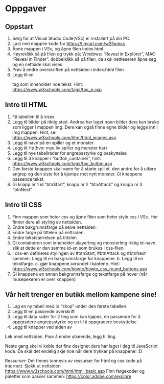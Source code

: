 # Oppgaver

## Oppstart
1. Sørg for at Visual Studio Code(VSc) er installert på din PC.
2. Last ned mappen kode fra https://tinyurl.com/w3fwmas 
3. Åpne mappen i VSc, og åpne filen index.html
4. Høyreklikk så på filen og trykk på; Windows: “Reveal in Explorer”, MAC: “Reveal in Finder”. dobbelklikk så på filen, da skal nettleseren åpne seg og en nettside skal vises. 
5. Prøv å endre overskriften på nettsiden i index.html filen
6. Legg til en <p> tag som inneholder noe tekst. Hint: https://www.w3schools.com/tags/tag_p.asp


## Intro til HTML
1. Få tabellen til å vises
2. Legg til bilder på riktig sted. Andrea har laget noen bilder dere kan bruke som ligger i mappen img. Dere kan også finne egne bilder og legge inn i img mappen. Hint, se: https://www.w3schools.com/html/html_images.asp 
3. Legg til navn på en spiller og et monster
4. Legg til Hp(hvor mye liv spiller og monster har) 
5. Legg til nye tabellrader for angrepsstyrke og beskyttelse
6. Legg til 3 knapper i “button_container”, hint: https://www.w3schools.com/tags/tag_button.asp
7. Den første knappen skal være for å starte spillet, den andre for å utføre angrep og den siste for å kjempe mot nytt monster. Gi knappene passende tekst. 
8. Gi knapp nr 1 id “btnStart”, knapp nr 2 “btnAttack” og knapp nr 3 “btnNext”


## Intro til CSS
1. Finn mappen som heter css og åpne filen som heter style.css i VSc. Her finner dere all styling av nettsiden. 
2. Endre bakgrunnsfarge på selve nettsiden. 
3. Endre farge på tittelen på nettsiden. 
4. Endre tekststørrelsen på tittelen. 
5. Gi containeren som inneholder playerImg og monsterImg riktig id-navn, slik at dette er den samme id-en som brukes i css-filen.
6. I css-en defineres stylingen av #btnStart, #btnAttack og #btnNext sammen. Legg til en bakgrunnsfarge for knappene. b. Legg til en tekstfarge. c. gjør knappene avrundet i kantene. Hint: https://www.w3schools.com/howto/howto_css_round_buttons.asp
7. Gi knappene en annen bakgrunnsfarge og tekstfarge på hover (når musepekeren er over knappen)




## Vår helt trenger en butikk mellom kampene sine! 
1. Lag en ny tabell med id “shop” under den første tabellen
1. Legg til en passende overskrift
1. Legg til data rader for 2 ting som kan kjøpes, en passende for å oppgradere angrepsstyrke og en til å oppgradere beskyttelse
1. Legg til knapper ved siden av 


Lek med nettsiden. Prøv å endre utseende, legg til ting.

Neste gang skal vi koble det fine designet dere har laget i dag til JavaScript kode. Da skal det endelig skje noe når dere trykker på knappene! :D 


Ressurser:
Det finnes tonnevis av ressurser for html og css kode på internett. 
Sjekk ut nettsiden https://www.w3schools.com/html/html_basic.asp
Finn fargekoder og paletter som passer sammen: https://color.adobe.com/explore
